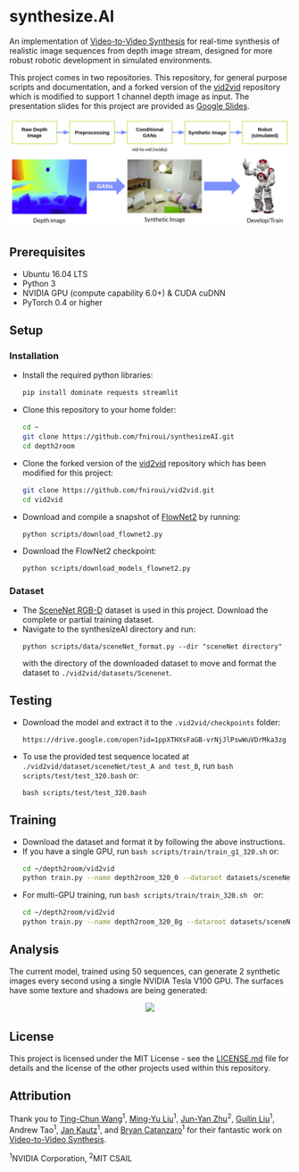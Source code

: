 # synthesize.AI

An implementation of [Video-to-Video Synthesis](https://tcwang0509.github.io/vid2vid/) for real-time synthesis of realistic image sequences from depth image stream, designed for more robust robotic development in simulated environments. 

This project comes in two repositories. This repository, for general purpose scripts and documentation, and a forked version of the [vid2vid](https://github.com/fniroui/vid2vid.git) repository which is modified to support 1 channel depth image as input. The presentation slides for this project are provided as [Google Slides](https://docs.google.com/presentation/d/10UUUsJWL2R0r9y5FpoIfv9wJboyUFt7svuSvhGRsmZ8/edit?usp=sharing).

<p align='center'>  
  <img src='images/pipeline.png' width='640'/>  
</p>

## Prerequisites
- Ubuntu 16.04 LTS
- Python 3
- NVIDIA GPU (compute capability 6.0+) & CUDA cuDNN
- PyTorch 0.4 or higher

## Setup
### Installation
- Install the required python libraries:
    ```bash
    pip install dominate requests streamlit
    ```
- Clone this repository to your home folder:
    ```bash
    cd ~
    git clone https://github.com/fniroui/synthesizeAI.git
    cd depth2room
    ```
- Clone the forked version of the [vid2vid](https://github.com/fniroui/vid2vid.git) repository which has been modified for this project:
    ```bash
    git clone https://github.com/fniroui/vid2vid.git
    cd vid2vid
    ```
- Download and compile a snapshot of [FlowNet2](https://github.com/NVIDIA/flownet2-pytorch) by running:
    ```
    python scripts/download_flownet2.py
    ```
- Download the FlowNet2 checkpoint:
    ```
    python scripts/download_models_flownet2.py
    ```

### Dataset
- The [SceneNet RGB-D](https://robotvault.bitbucket.io/scenenet-rgbd.html) dataset is used in this project. Download the complete or partial training dataset.
- Navigate to the synthesizeAI directory and run:
    ```
    python scripts/data/sceneNet_format.py --dir "sceneNet directory"
    ```
    with the directory of the downloaded dataset to move and format the dataset to `./vid2vid/datasets/Scenenet`.

## Testing
- Download the model and extract it to the `.vid2vid/checkpoints` folder:
    ```
    https://drive.google.com/open?id=1ppXTHXsFaGB-vrNjJlPswWuVDrMka3zg
    ```
- To use the provided test sequence located at `./vid2vid/dataset/sceneNet/test_A and test_B`, run `bash scripts/test/test_320.bash` or:
    ```
    bash scripts/test/test_320.bash
    ```

## Training
- Download the dataset and format it by following the above instructions.
- If you have a single GPU, run `bash scripts/train/train_g1_320.sh` or:
    ```bash
    cd ~/depth2room/vid2vid
    python train.py --name depth2room_320_0 --dataroot datasets/sceneNet --input_nc 1 --loadSize 320 --n_downsample_G 2 --n_frames_total 2 --n_scales_spatial 2 -num_D 3 --max_frames_per_gpu 4 --max_dataset_size 20 --tf_log --display_freq 10
    ```
- For multi-GPU training, run `bash scripts/train/train_320.sh ` or:
    ```bash
    cd ~/depth2room/vid2vid
    python train.py --name depth2room_320_8g --dataroot datasets/sceneNet --input_nc 1 --loadSize 320 --gpu_ids 0,1,2,3,4,5,6,7 --n_gpus_gen 4 --n_frames_total 6 --niter_step 2 --niter_fix_global 8 --num_D 3 --n_scales_spatial 2 --tf_log --display_freq 100 --max_dataset_size 50
    ```

## Analysis
The current model, trained using 50 sequences, can generate 2 synthetic images every second using a single NVIDIA Tesla V100 GPU. The surfaces have some texture and shadows are being generated:
<p align='center'>  
  <img src='images/result_50.gif' width='640'/>  
</p>


## License
This project is licensed under the MIT License - see the [LICENSE.md](https://github.com/fniroui/depth2room/blob/master/LICENSE.txt) file for details and the license of the other projects used within this repository. 

## Attribution
Thank you to
[Ting-Chun Wang](https://tcwang0509.github.io/)<sup>1</sup>, [Ming-Yu Liu](http://mingyuliu.net/)<sup>1</sup>, [Jun-Yan Zhu](http://people.csail.mit.edu/junyanz/)<sup>2</sup>, [Guilin Liu](https://liuguilin1225.github.io/)<sup>1</sup>, Andrew Tao<sup>1</sup>, [Jan Kautz](http://jankautz.com/)<sup>1</sup>, and [Bryan Catanzaro](http://catanzaro.name/)<sup>1</sup> for their fantastic work on [Video-to-Video Synthesis](https://tcwang0509.github.io/vid2vid/). 

<sup>1</sup>NVIDIA Corporation, <sup>2</sup>MIT CSAIL

